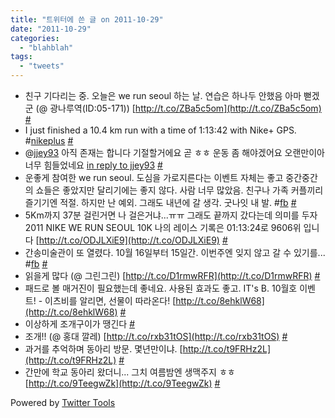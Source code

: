 ```yaml
---
title: "트위터에 쓴 글 on 2011-10-29"
date: "2011-10-29"
categories: 
  - "blahblah"
tags: 
  - "tweets"
---
```


- 친구 기다리는 중. 오늘은 we run seoul 하는 날. 연습은 하나두 안했음 아마 뻗겠군 (@ 광나루역(ID:05-171)) [http://t.co/ZBa5c5om](http://t.co/ZBa5c5om) [#](http://twitter.com/blurblah/statuses/127944972187086848)
- I just finished a 10.4 km run with a time of 1:13:42 with Nike+ GPS. #[nikeplus](http://search.twitter.com/search?q=%23nikeplus) [#](http://twitter.com/blurblah/statuses/128131114186457088)
- @[jjey93](http://twitter.com/jjey93) 아직 존재는 합니다 기절할거에요 곧 ㅎㅎ 운동 좀 해야겠어요 오랜만이아 너무 힘들었네요 [in reply to jjey93](http://twitter.com/jjey93/statuses/128073788196794368) [#](http://twitter.com/blurblah/statuses/128132010727321602)
- 운좋게 참여한 we run seoul. 도심을 가로지른다는 이벤트 자체는 좋고 중간중간의 쇼들은 좋았지만 달리기에는 좋지 않다. 사람 너무 많았음. 친구나 가족 커플끼리 즐기기엔 적절. 하지만 난 예외. 그래도 내년에 갈 생각. 굿나잇 내 발. #[fb](http://search.twitter.com/search?q=%23fb) [#](http://twitter.com/blurblah/statuses/128145763824971777)
- 5Km까지 37분 걸린거면 나 걸은거냐...ㅠㅠ 그래도 끝까지 갔다는데 의미를 두자 2011 NIKE WE RUN SEOUL 10K 나의 레이스 기록은 01:13:24로 9606위 입니다 [http://t.co/ODJLXiE9](http://t.co/ODJLXiE9) [#](http://twitter.com/blurblah/statuses/128292680139681794)
- 간송미술관이 또 열렸다. 10월 16일부터 15일간. 이번주엔 잊지 않고 갈 수 있기를... #[fb](http://search.twitter.com/search?q=%23fb) [#](http://twitter.com/blurblah/statuses/128367435618324480)
- 읽을게 많다 (@ 그린그린) [http://t.co/D1rmwRFR](http://t.co/D1rmwRFR) [#](http://twitter.com/blurblah/statuses/128417664665260032)
- 패드로 볼 매거진이 필요했는데 좋네요. 사용된 효과도 좋고. IT's B. 10월호 이벤트! - 이츠비를 알리면, 선물이 따라온다! [http://t.co/8ehklW68](http://t.co/8ehklW68) [#](http://twitter.com/blurblah/statuses/128855418079412225)
- 이상하게 조개구이가 땡긴다 [#](http://twitter.com/blurblah/statuses/130218210137092096)
- 조개!! (@ 홍대 깔레) [http://t.co/rxb31tOS](http://t.co/rxb31tOS) [#](http://twitter.com/blurblah/statuses/130249622068269056)
- 과거를 추억하며 동아리 방문. 몇년만이냐. [http://t.co/t9FRHz2L](http://t.co/t9FRHz2L) [#](http://twitter.com/blurblah/statuses/130274513156976641)
- 간만에 학교 동아리 왔더니... 그치 여름밤엔 생맥주지 ㅎㅎ [http://t.co/9TeegwZk](http://t.co/9TeegwZk) [#](http://twitter.com/blurblah/statuses/130277797900988416)

Powered by [Twitter Tools](http://alexking.org/projects/wordpress)

